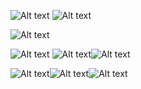 
![Alt text](https://cdn.discordapp.com/attachments/960167111043481613/1355157400944115834/b79e2ca84b86a42871d5bb985952d488.jpg?ex=67e7e82d&is=67e696ad&hm=15ff722c3a212bd5981eab59aa3884c405c551cae7becb9d0eefcb3bd105d850&)
![Alt text](https://cdn.discordapp.com/attachments/960167111043481613/1355156690105798829/7b0ef00f33274af6029ad668c505295c.jpg?ex=67e7e784&is=67e69604&hm=94248a2a352244178305823f2a89b5fb92681a1890b639dde7f99ace14e4c1ed&)

![Alt text](https://cdn.discordapp.com/attachments/960167111043481613/1355154445209436230/GIF_20250328062006348.gif?ex=67e7e56d&is=67e693ed&hm=143eed91e96dcb8abb6302fc3585fa786cb6203952bc80c61f5532b90c353b95&)

![Alt text](https://cdn.discordapp.com/attachments/960167111043481613/1355156690105798829/7b0ef00f33274af6029ad668c505295c.jpg?ex=67e7e784&is=67e69604&hm=94248a2a352244178305823f2a89b5fb92681a1890b639dde7f99ace14e4c1ed&)
![Alt text](https://cdn.discordapp.com/attachments/960167111043481613/1355154725326164100/Tumblr_l_318548164510044.gif?ex=67e7e5b0&is=67e69430&hm=f962e16bfc006df3980c44ee8c9e9a1241fc735466117eaa4e40792e77ad7e7d&)![Alt text](https://cdn.discordapp.com/attachments/960167111043481613/1355154725326164100/Tumblr_l_318548164510044.gif?ex=67e7e5b0&is=67e69430&hm=f962e16bfc006df3980c44ee8c9e9a1241fc735466117eaa4e40792e77ad7e7d&)




![Alt text](https://cdn.discordapp.com/attachments/960167111043481613/1355156274865639595/Tumblr_l_318538882077704.gif?ex=67e7e721&is=67e695a1&hm=bb93ecaea55d23298c80f0f1c3b87e2e2f10f8e2619c5f5bed751c186b0b7f76&)![Alt text](https://cdn.discordapp.com/attachments/960167111043481613/1355157773863620779/Tumblr_l_318515802890473.jpg?ex=67e7e886&is=67e69706&hm=1877a64c223517d68cfb4e1f1c39e4b5e2eb187793402bf94cab88d97de00429&)![Alt text](https://cdn.discordapp.com/attachments/960167111043481613/1355158819159670864/Tumblr_l_318473922684448.jpg?ex=67e7e980&is=67e69800&hm=0acb0fae360cfbcd5ae94952700f6299848095e7a77aedf6e09c59a6f6b675f2&)


